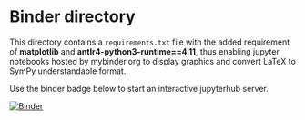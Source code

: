 # Binder directory

This directory contains a ```requirements.txt``` file with the added requirement of **matplotlib** and **antlr4-python3-runtime==4.11**, thus enabling jupyter notebooks hosted by mybinder.org to display graphics and convert LaTeX to SymPy understandable format. 

Use the binder badge below to start an interactive jupyterhub server.

[![Binder](https://mybinder.org/badge_logo.svg)](https://mybinder.org/v2/gh/ofmla/curso_sapct/HEAD)
